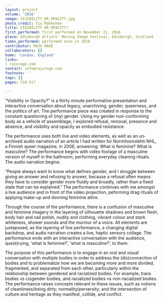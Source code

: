 ```yaml
---
layout: project
volume: '2016'
image: VISIBILITY_OR_OPACITY.jpg
photo_credit: Tiu Makkonen
title: VISIBILITY OR OPACITY?
first_performed: first performed on November 21, 2016
place: Edinburgh Artists’ Moving Image Festival, Edinburgh, Scotland
times_performed: performed once in 2016
contributor: RAJU RAGE
collaborators: []
home: 'London, England'
links:
- rajurage.com
contact: info@rajurage.com
footnote: ''
tags: []
pages: 516-517

---
```


“Visibility or Opacity?” is a thirty minute performative presentation and interactive conversation about legacy, unarchiving, gender, queerness, and the politics of art. The performance piece was created in response to the constant questioning of (my) gender. Using my gender non-conforming body as a vehicle of assemblage, I explored refusal, removal, presence and absence, and visibility and opacity as embodied resistance.

The performance uses both live and video elements, as well as an un-archived audio narration of an article I had written for Normihomolehti NHL, a Finnish queer magazine, in 2006, answering: What is feminine? What is masculine? The performance begins with video footage of a masculine version of myself in the bathroom, performing everyday cleaning rituals. The audio narration begins:

“People always want to know what defines gender, and I struggle between giving an answer and refusing to answer, because a refusal often means they have to consider gender more fluidly and broadly, rather than a fixed state that can be explained.” The performance continues with me amongst a live audience and in front of the video projection, peforming drag rituals of applying make-up and donning feminine attire.

Through the course of the performance, there is a confusion of masculine and feminine imagery in the layering of silhouette shadows and brown flesh, body hair and nail polish, nudity and clothing, vibrant colour and stark whiteness, shower sounds and the murmur of a voice. All elements are juxtaposed, as the layering of live performance, a changing digital backdrop, and audio narration creates a live, haptic sensory collage. The performance ends with an interactive conversation with the audience, que(e)rying, ‘what is feminine?’, ‘what is masculine?’, to them.

The purpose of this performance is to engage in an oral and visual conversation with multiple bodies in order to address the (dis)connection of bodies and to problematize how we are becoming more and more divided, fragmented, and separated from each other, particularly within the relationship between gendered and racialized bodies. For example, trans bodies vs cisgender bodies, and racialized bodies vs non-racialized bodies. The performance raises concepts relevant to these issues, such as notions of cleanliness/being dirty; normality/perversity; and the intersection of culture and heritage as they manifest, collide, and conflict.
